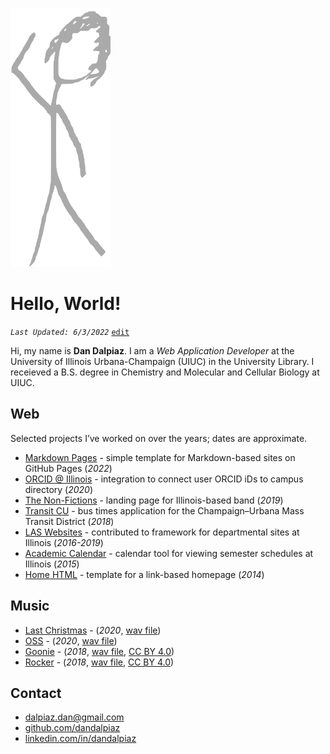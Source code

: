 
![hello world](assets/user/draw.svg)

# Hello, World!

_`Last Updated: 6/3/2022`_ [`edit`](https://github.com/dandalpiaz/dandalpiaz.github.io/edit/master/README.md)

Hi, my name is **Dan Dalpiaz**. I am a _Web Application Developer_ at the University of Illinois Urbana-Champaign (UIUC) in the University Library. I receieved a B.S. degree in Chemistry and Molecular and Cellular Biology at UIUC.

## Web

Selected projects I’ve worked on over the years; dates are approximate. 

- [Markdown Pages](https://dandalpiaz.github.io/markdown-pages/) - simple template for Markdown-based sites on GitHub Pages (_2022_)
- [ORCID @ Illinois](https://orcid.library.illinois.edu/) - integration to connect user ORCID iDs to campus directory (_2020_)
- [The Non-Fictions](https://thenonfictions.com/) - landing page for Illinois-based band (_2019_)
- [Transit CU](https://transitcu.herokuapp.com/) - bus times application for the Champaign–Urbana Mass Transit District (_2018_)
- [LAS Websites](https://atlas.illinois.edu/services/las-department-websites) - contributed to framework for departmental sites at Illinois (_2016-2019_)
- [Academic Calendar](https://dandalpiaz.github.io/academic-calendar/2015.html) - calendar tool for viewing semester schedules at Illinois (_2015_)
- [Home HTML](https://dandalpiaz.github.io/home-html/home.html) - template for a link-based homepage (_2014_)
<!--- Play Your Music - play music files stored in Google Drive (_2019_)-->

## Music

- [Last Christmas](https://www.youtube.com/watch?v=TiUl5K99FXU) - (_2020_, [wav file](assets/user/last-christmas.wav))
- [OSS](https://www.youtube.com/watch?v=eokQGbBhNls) - (_2020_, [wav file](assets/user/oss.wav))
- [Goonie](https://www.youtube.com/watch?v=LlSPOV_h9s8) - (_2018_, [wav file](assets/user/goonie.wav), [CC BY 4.0](https://creativecommons.org/licenses/by/4.0/))
- [Rocker](https://www.youtube.com/watch?v=_OXw967BGUY) - (_2018_, [wav file](assets/user/rocker.wav), [CC BY 4.0](https://creativecommons.org/licenses/by/4.0/))

## Contact

- [dalpiaz.dan@gmail.com](mailto:dalpiaz.dan@gmail.com)
- [github.com/dandalpiaz](https://github.com/dandalpiaz)
- [linkedin.com/in/dandalpiaz](https://www.linkedin.com/in/dandalpiaz/)
